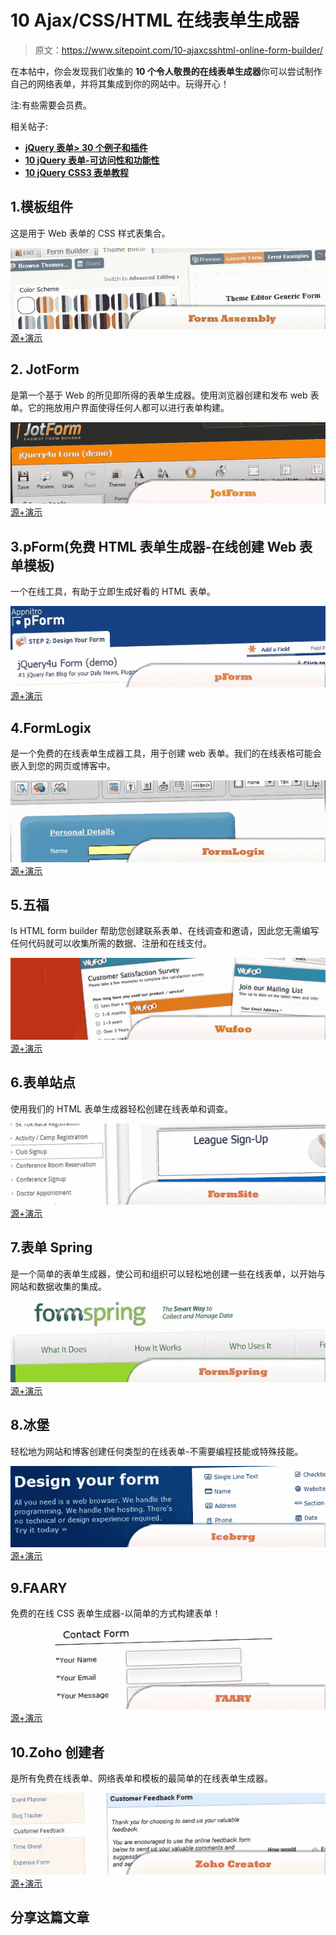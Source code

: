# 10 Ajax/CSS/HTML 在线表单生成器

> 原文：<https://www.sitepoint.com/10-ajaxcsshtml-online-form-builder/>

在本帖中，你会发现我们收集的 **10 个令人敬畏的在线表单生成器**你可以尝试制作自己的网络表单，并将其集成到你的网站中。玩得开心！

注:有些需要会员费。

相关帖子:

*   [**jQuery 表单> 30 个例子和插件**](http://www.jquery4u.com/forms/30-jquery-forms/)
*   [**10 jQuery 表单-可访问性和功能性**](http://www.jquery4u.com/forms/10-jquery-form-%E2%80%93-accessibility-functionality/)
*   [**10 jQuery CSS3 表单教程**](http://www.jquery4u.com/plugins/10-jquery-css3-form-tutorials/)

## 1.模板组件

这是用于 Web 表单的 CSS 样式表集合。

 [![Form Assembly](img/b95525551bd6cba7fa999aef8075c5fd.png)](http://app.formassembly.com/theme-editor/) 
[源+演示](http://app.formassembly.com/theme-editor/)

## 2\. JotForm

是第一个基于 Web 的所见即所得的表单生成器。使用浏览器创建和发布 web 表单。它的拖放用户界面使得任何人都可以进行表单构建。

 [![JotForm](img/5f8eca16e1acfc023814ef5ed4377ad0.png)](http://www.jotform.com/) 
[源+演示](http://www.jotform.com/)

## 3.pForm(免费 HTML 表单生成器-在线创建 Web 表单模板)

一个在线工具，有助于立即生成好看的 HTML 表单。

 [![pForm](img/3a38148ecd46fac68757bb1a5500b62e.png)](http://www.phpform.org/formbuilder/index.php) 
[源+演示](http://www.phpform.org/formbuilder/index.php)

## 4.FormLogix

是一个免费的在线表单生成器工具，用于创建 web 表单。我们的在线表格可能会嵌入到您的网页或博客中。

 [![FormLogix](img/96450f4afec3f2b8eccb25fea2a98992.png)](http://www.formlogix.com/) 
[源+演示](http://www.formlogix.com/)

## 5.五福

Is HTML form builder 帮助您创建联系表单、在线调查和邀请，因此您无需编写任何代码就可以收集所需的数据、注册和在线支付。

 [![Wufoo](img/9478962e6736ec5ee2dc63f41a82f8a5.png)](http://www.wufoo.com/) 
[源+演示](http://www.wufoo.com/)

## 6.表单站点

使用我们的 HTML 表单生成器轻松创建在线表单和调查。

 [![FormSite](img/b4e20eec98482140f05808a479cf4f4f.png)](http://www.formsite.com/) 
[源+演示](http://www.formsite.com/)

## 7.表单 Spring

是一个简单的表单生成器，使公司和组织可以轻松地创建一些在线表单，以开始与网站和数据收集的集成。

 [![FormSpring](img/9d0c34e9b8782d3cf2a1093bdaace8d3.png)](http://www.formspring.me/) 
[源+演示](http://www.formspring.me/)

## 8.冰堡

轻松地为网站和博客创建任何类型的在线表单-不需要编程技能或特殊技能。

 [![Icebrrg](img/ef2a21fb1371ee09e30dcbe5f5559364.png)](http://www.icebrrg.com/) 
[源+演示](http://www.icebrrg.com/)

## 9.FAARY

免费的在线 CSS 表单生成器-以简单的方式构建表单！

 [![FAARY](img/cacb7d74dc455d9b7ea4dc39df6a989e.png)](http://faary.com/) 
[源+演示](http://faary.com/)

## 10.Zoho 创建者

是所有免费在线表单、网络表单和模板的最简单的在线表单生成器。

 [![Zoho Creator](img/3ad70c12e9b6eeae9fc703d67b397ac0.png)](http://www.zoho.com/creator/online-form-builder/) 
[源+演示](http://www.zoho.com/creator/online-form-builder/)

## 分享这篇文章